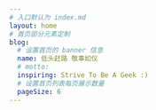 ```yaml
---
# 入口默认为 index.md
layout: home
# 首页部分元素定制
blog:
  # 设置首页的 banner 信息
  name: 低头赶路 敬事如仪
  # motto:
  inspiring: Strive To Be A Geek :)
  # 设置首页列表每页展示数量
  pageSize: 6
---
```


